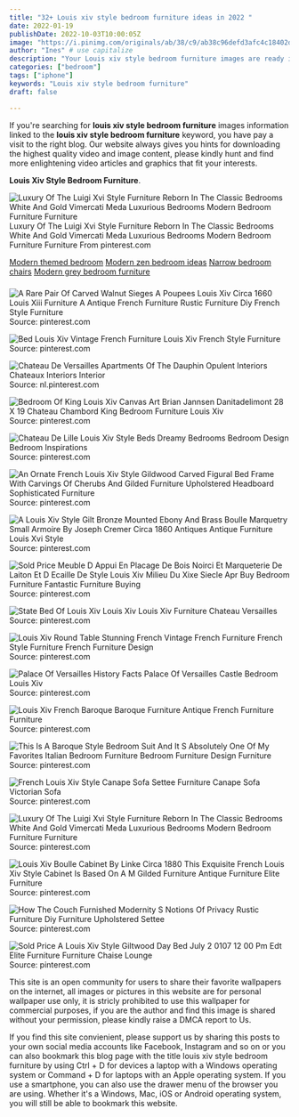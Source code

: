 ```yaml
---
title: "32+ Louis xiv style bedroom furniture ideas in 2022 "
date: 2022-01-19
publishDate: 2022-10-03T10:00:05Z
image: "https://i.pinimg.com/originals/ab/38/c9/ab38c96defd3afc4c18402d6a33ec321.jpg"
author: "Ines" # use capitalize
description: "Your Louis xiv style bedroom furniture images are ready in this website. Louis xiv style bedroom furniture are a topic that is being searched for and liked by netizens today. You can Download the Louis xiv style bedroom furniture files here. Download all royalty-free vectors."
categories: ["bedroom"]
tags: ["iphone"]
keywords: "Louis xiv style bedroom furniture"
draft: false

---
```


If you're searching for **louis xiv style bedroom furniture** images information linked to the **louis xiv style bedroom furniture** keyword, you have pay a visit to the right  blog.  Our website always  gives you  hints  for downloading  the highest  quality video and image  content, please kindly hunt and find more enlightening video articles and graphics  that fit your interests.

**Louis Xiv Style Bedroom Furniture**. 

![Luxury Of The Luigi Xvi Style Furniture Reborn In The Classic Bedrooms White And Gold Vimercati Meda Luxurious Bedrooms Modern Bedroom Furniture Furniture](https://i.pinimg.com/originals/4a/02/b6/4a02b601d368200ff595ba834fb1e92d.jpg "Luxury Of The Luigi Xvi Style Furniture Reborn In The Classic Bedrooms White And Gold Vimercati Meda Luxurious Bedrooms Modern Bedroom Furniture Furniture")
Luxury Of The Luigi Xvi Style Furniture Reborn In The Classic Bedrooms White And Gold Vimercati Meda Luxurious Bedrooms Modern Bedroom Furniture Furniture From pinterest.com

[Modern themed bedroom](/modern-themed-bedroom/)
[Modern zen bedroom ideas](/modern-zen-bedroom-ideas/)
[Narrow bedroom chairs](/narrow-bedroom-chairs/)
[Modern grey bedroom furniture](/modern-grey-bedroom-furniture/)



### 

 


![A Rare Pair Of Carved Walnut Sieges A Poupees Louis Xiv Circa 1660 Louis Xiii Furniture A Antique French Furniture Rustic Furniture Diy French Style Furniture](https://i.pinimg.com/474x/7c/eb/d4/7cebd4d2e60eebb4fc42646025d33282--louis-xiv-furniture-september-.jpg "A Rare Pair Of Carved Walnut Sieges A Poupees Louis Xiv Circa 1660 Louis Xiii Furniture A Antique French Furniture Rustic Furniture Diy French Style Furniture")
Source: pinterest.com

 

![Bed Louis Xiv Vintage French Furniture Louis Xiv French Style Furniture](https://i.pinimg.com/474x/17/fb/de/17fbde6c0a28dd967023a6c6782dc439--antique-beds-canopy-beds.jpg "Bed Louis Xiv Vintage French Furniture Louis Xiv French Style Furniture")
Source: pinterest.com

 

![Chateau De Versailles Apartments Of The Dauphin Opulent Interiors Chateaux Interiors Interior](https://i.pinimg.com/originals/f2/b3/17/f2b31778194814b537d6e7836ec2ce97.jpg "Chateau De Versailles Apartments Of The Dauphin Opulent Interiors Chateaux Interiors Interior")
Source: nl.pinterest.com

 

![Bedroom Of King Louis Xiv Canvas Art Brian Jannsen Danitadelimont 28 X 19 Chateau Chambord King Bedroom Furniture Louis Xiv](https://i.pinimg.com/originals/13/2c/48/132c4888fdaf24042f7e6b2770bbf0e6.jpg "Bedroom Of King Louis Xiv Canvas Art Brian Jannsen Danitadelimont 28 X 19 Chateau Chambord King Bedroom Furniture Louis Xiv")
Source: pinterest.com

 

![Chateau De Lille Louis Xiv Style Beds Dreamy Bedrooms Bedroom Design Bedroom Inspirations](https://i.pinimg.com/originals/49/96/c4/4996c422040c0d1b223fcec296efbfea.jpg "Chateau De Lille Louis Xiv Style Beds Dreamy Bedrooms Bedroom Design Bedroom Inspirations")
Source: pinterest.com

 

![An Ornate French Louis Xiv Style Gildwood Carved Figural Bed Frame With Carvings Of Cherubs And Gilded Furniture Upholstered Headboard Sophisticated Furniture](https://i.pinimg.com/originals/65/28/a9/6528a9d163dd060764f1b44689fab625.jpg "An Ornate French Louis Xiv Style Gildwood Carved Figural Bed Frame With Carvings Of Cherubs And Gilded Furniture Upholstered Headboard Sophisticated Furniture")
Source: pinterest.com

 

![A Louis Xiv Style Gilt Bronze Mounted Ebony And Brass Boulle Marquetry Small Armoire By Joseph Cremer Circa 1860 Antiques Antique Furniture Louis Xvi Style](https://i.pinimg.com/originals/54/98/71/549871e0f9cd69542c45737aa9e90201.png "A Louis Xiv Style Gilt Bronze Mounted Ebony And Brass Boulle Marquetry Small Armoire By Joseph Cremer Circa 1860 Antiques Antique Furniture Louis Xvi Style")
Source: pinterest.com

 

![Sold Price Meuble D Appui En Placage De Bois Noirci Et Marqueterie De Laiton Et D Ecaille De Style Louis Xiv Milieu Du Xixe Siecle Apr Buy Bedroom Furniture Fantastic Furniture Buying](https://i.pinimg.com/originals/5b/f7/c9/5bf7c9a5b577d721bdc49c278df0f7a4.jpg "Sold Price Meuble D Appui En Placage De Bois Noirci Et Marqueterie De Laiton Et D Ecaille De Style Louis Xiv Milieu Du Xixe Siecle Apr Buy Bedroom Furniture Fantastic Furniture Buying")
Source: pinterest.com

 

![State Bed Of Louis Xiv Louis Xiv Louis Xiv Furniture Chateau Versailles](https://i.pinimg.com/originals/bd/37/0a/bd370aa1277356921e02462d155e3e0b.jpg "State Bed Of Louis Xiv Louis Xiv Louis Xiv Furniture Chateau Versailles")
Source: pinterest.com

 

![Louis Xiv Round Table Stunning French Vintage French Furniture French Style Furniture French Furniture Design](https://i.pinimg.com/originals/e9/a8/78/e9a87821c7df76dd0e2c9c54b06bad90.jpg "Louis Xiv Round Table Stunning French Vintage French Furniture French Style Furniture French Furniture Design")
Source: pinterest.com

 

![Palace Of Versailles History Facts Palace Of Versailles Castle Bedroom Louis Xiv](https://i.pinimg.com/originals/b3/3d/bf/b33dbfeffd59e60b3f3314341790372e.jpg "Palace Of Versailles History Facts Palace Of Versailles Castle Bedroom Louis Xiv")
Source: pinterest.com

 

![Louis Xiv French Baroque Baroque Furniture Antique French Furniture Furniture](https://i.pinimg.com/originals/68/cc/7d/68cc7d2b8f495a2382d6f37e5026c722.jpg "Louis Xiv French Baroque Baroque Furniture Antique French Furniture Furniture")
Source: pinterest.com

 

![This Is A Baroque Style Bedroom Suit And It S Absolutely One Of My Favorites Italian Bedroom Furniture Bedroom Furniture Design Furniture](https://i.pinimg.com/600x315/98/ed/da/98eddaad96c1c5a276e355426e15e73a.jpg "This Is A Baroque Style Bedroom Suit And It S Absolutely One Of My Favorites Italian Bedroom Furniture Bedroom Furniture Design Furniture")
Source: pinterest.com

 

![French Louis Xiv Style Canape Sofa Settee Furniture Canape Sofa Victorian Sofa](https://i.pinimg.com/originals/be/24/7a/be247a5bdc7940683bc845cb179111ab.jpg "French Louis Xiv Style Canape Sofa Settee Furniture Canape Sofa Victorian Sofa")
Source: pinterest.com

 

![Luxury Of The Luigi Xvi Style Furniture Reborn In The Classic Bedrooms White And Gold Vimercati Meda Luxurious Bedrooms Modern Bedroom Furniture Furniture](https://i.pinimg.com/originals/4a/02/b6/4a02b601d368200ff595ba834fb1e92d.jpg "Luxury Of The Luigi Xvi Style Furniture Reborn In The Classic Bedrooms White And Gold Vimercati Meda Luxurious Bedrooms Modern Bedroom Furniture Furniture")
Source: pinterest.com

 

![Louis Xiv Boulle Cabinet By Linke Circa 1880 This Exquisite French Louis Xiv Style Cabinet Is Based On A M Gilded Furniture Antique Furniture Elite Furniture](https://i.pinimg.com/originals/53/9e/32/539e3247daa92a0dec7ad3ae14b00a96.jpg "Louis Xiv Boulle Cabinet By Linke Circa 1880 This Exquisite French Louis Xiv Style Cabinet Is Based On A M Gilded Furniture Antique Furniture Elite Furniture")
Source: pinterest.com

 

![How The Couch Furnished Modernity S Notions Of Privacy Rustic Furniture Diy Furniture Upholstered Settee](https://i.pinimg.com/736x/e8/0e/21/e80e21bc124541b017e67ff4fcaa10cd--couch-louis-xiv.jpg "How The Couch Furnished Modernity S Notions Of Privacy Rustic Furniture Diy Furniture Upholstered Settee")
Source: pinterest.com

 

![Sold Price A Louis Xiv Style Giltwood Day Bed July 2 0107 12 00 Pm Edt Elite Furniture Furniture Chaise Lounge](https://i.pinimg.com/originals/ab/38/c9/ab38c96defd3afc4c18402d6a33ec321.jpg "Sold Price A Louis Xiv Style Giltwood Day Bed July 2 0107 12 00 Pm Edt Elite Furniture Furniture Chaise Lounge")
Source: pinterest.com

 

This site is an open community for users to share their favorite wallpapers on the internet, all images or pictures in this website are for personal wallpaper use only, it is stricly prohibited to use this wallpaper for commercial purposes, if you are the author and find this image is shared without your permission, please kindly raise a DMCA report to Us.

If you find this site convienient, please support us by sharing this posts to your own social media accounts like Facebook, Instagram and so on or you can also bookmark this blog page with the title louis xiv style bedroom furniture by using Ctrl + D for devices a laptop with a Windows operating system or Command + D for laptops with an Apple operating system. If you use a smartphone, you can also use the drawer menu of the browser you are using. Whether it's a Windows, Mac, iOS or Android operating system, you will still be able to bookmark this website.

